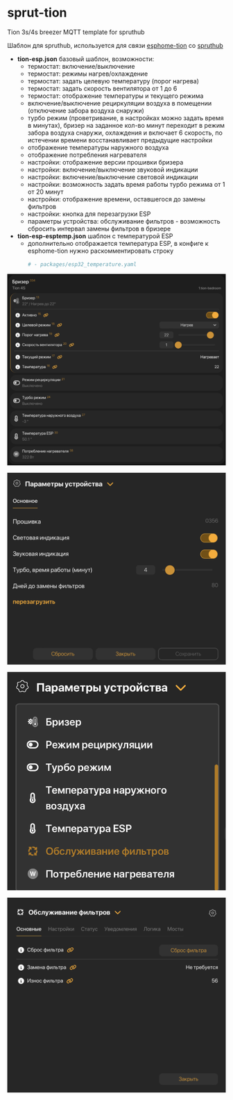 # sprut-tion
Tion 3s/4s breezer MQTT template for spruthub

Шаблон для spruthub, используется для связи [esphome-tion](https://github.com/dentra/esphome-tion) со [spruthub](https://spruthub.ru)

* **tion-esp.json** базовый шаблон, возможности:
  - термостат: включение/выключение
  - термостат: режимы нагрев/охлаждение
  - термостат: задать целевую температуру (порог нагрева)
  - термостат: задать скорость вентилятора от 1 до 6
  - термостат: отображение температуры и текущего режима
  - включение/выключение рециркуляции воздуха в помещении (отключение забора воздуха снаружи)
  - турбо режим (проветривание, в настройках можно задать время в минутах), бризер на заданное кол-во минут переходит в режим забора воздуха снаружи, охлаждения и включает 6 скорость, по истечении времени восстанавливает предыдущие настройки
  - отображение температуры наружного воздуха
  - отображение потребления нагревателя
  - настройки: отображение версии прошивки бризера
  - настройки: включение/выключение звуковой индикации
  - настройки: включение/выключение световой индикации
  - настройки: возможность задать время работы турбо режима от 1 от 20 минут
  - настройки: отображение времени, оставшегося до замены фильтров
  - настройки: кнопка для перезагрузки ESP
  - параметры устройства: обслуживание фильтров - возможность сбросить интервал замены фильтров в бризере
* **tion-esp-esptemp.json** шаблон с температурой ESP
  - дополнительно отображается температура ESP, в конфиге к esphome-tion нужно раскомментировать строку
    ```yaml
    # - packages/esp32_temperature.yaml
    ```

![image](img/widget.png)

![image](img/settings.png)

![image](img/menu-filters.png)

![image](img/filters.png)